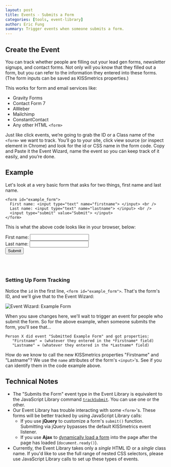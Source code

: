 ```yaml
---
layout: post
title: Events - Submits a Form
categories: [tools, event-library]
author: Eric Fung
summary: Trigger events when someone submits a form.
---
```

## Create the Event

You can track whether people are filling out your lead gen forms, newsletter signups, and contact forms. Not only will you know that they filled out a form, but you can refer to the information they entered into these forms. (The form inputs can be saved as KISSmetrics properties.)

This works for form and email services like:

* Gravity Forms
* Contact Form 7
* AWeber
* Mailchimp
* ConstantContact
* Any other HTML `<form>`

Just like click events, we’re going to grab the ID or a Class name of the `<form>` we want to track. You’ll go to your site, click view source (or inspect element in Chrome) and look for the id or CSS name in the form code. Copy and Paste it the Event Wizard, name the event so you can keep track of it easily, and you’re done.

## Example

Let's look at a very basic form that asks for two things, first name and last name.

    <form id="example_form">
      First name: <input type="text" name="firstname"> </input> <br />
      Last name: <input type="text" name="lastname"> </input> <br />
	  <input type="submit" value="Submit"> </input>
	</form>

This is what the above code looks like in your browser, below:

<form id="example_form">
First name: <input type="text" name="firstname"> </input> <br />
Last name: <input type="text" name="lastname"> </input> <br />
<input type="submit" value="Submit" > </input> 
</form>
<br />
<br />

### Setting Up Form Tracking

Notice the `id` in the first line, `<form id="example_form">`. That's the form's ID, and we'll give that to the Event Wizard:

![Event Wizard: Example Form][example-form]

When you save changes here, we'll wait to trigger an event for people who submit the form. So for the above example, when someone submits the form, you'll see that...

	Person X did event "Submitted Example Form" and got properties:
       "Firstname" = (whatever they entered in the *Firstname* field)
       "Lastname" = (whatever they entered in the *Lastname* field)	

How do we know to call the new KISSmetrics properties "Firstname" and "Lastname"? We use the `name` attributes of the form's `<input>`'s. See if you can identify them in the code example above.

## Technical Notes

* The "Submits the Form" event type in the Event Library is equivalent to the JavaScript Library command [`trackSubmit`][trackSubmit]. You can use one or the other.
* Our Event Library has trouble interacting with some `<form>`'s. These forms will be better tracked by using JavaScript Library calls:
  * If you use **jQuery** to customize a form's `submit()` function. Submitting via jQuery bypasses the default KISSmetrics event listener.
  * If you use **Ajax** to [dynamically load a form][dyn] into the page after the page has loaded (`document.ready()`).
* Currently, the Event Library takes only a *single* HTML ID or a *single* class name. If you'd like to use the full range of nested CSS selectors, please use JavaScript Library calls to set up these types of events.

[trackSubmit]: /apis/javascript/javascript-specific#tracking-forms
[example-form]: https://s3.amazonaws.com/kissmetrics-support-files/assets/tools/event-library/events-form/example-form.png
[dyn]: /how-tos/dynamic-elements